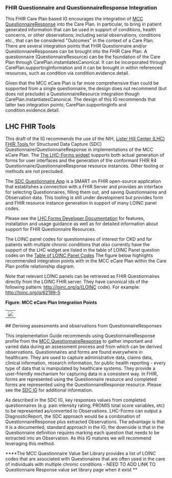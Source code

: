### FHIR Questionnaire and QuestionnaireResponse Integration

This FHIR Care Plan based IG encourages the integration of [MCC QuestionnaireResponse](StructureDefinition-MCCQuestionnaireResponse.html) into the Care Plan. In particular, to bring in patient generated information that can be used in support of conditions, health concerns, or other observations; including serial observations, conditions etc., that can be considered "Outcomes" in the context of a Care Plan. There are several integration points that FHIR Questionnaire and/or QuestionnaireResponses can be brought into the FHIR Care Plan. A questionnaire (QuestionnaireResource) can be the foundation of the Care Plan through CarePlan.instantiatesCanonical. It can be incorporated through CarePlan.supportingInformation and it can be brought in within referenced resources, such as condition via condition.evidence.detail.

Given that the MCC eCare Plan is far more comprehensive than could be supported from a single questionnaire, the design does not recommend (but does not preclude) a QuestionnaireResource integration though CarePlan.instantiatesCanonical.  The design of this IG recommends that latter two integration points; CarePlan.supportingInfo and condition.evidence.detail.

## LHC FHIR Tools

This draft of the IG recommends the use of the NIH, [Lister Hill Center (LHC) FHIR Tools ](https://lhcforms.nlm.nih.gov/ ) for Structured Data Capture (SDC) Questionnaire/QuestionnaireResponse in implementations of the MCC eCare Plan. The [The LHC-Forms widget](https://lhcforms.nlm.nih.gov/) supports both actual generation of forms for user interfaces and the generation of the conformant FHIR R4 Questionnaire/QuestionnaireResponse resource instances. Other tooling or methods are not precluded.

The [SDC Questionnaire App](https://lhcforms.nlm.nih.gov/sdc) is a SMART on FHIR open-source application that establishes a connection with a FHIR Server and provides an interface for selecting Questionnaires, filling them out, and saving Questionnaires and Observation data. This tooling is still under development but provides form and FHIR resource instance generation in support of many LOINC panel codes. 

Please see the [LHC Forms Developer Documentation](http://lhncbc.github.io/lforms/) for features, installation and usage guidance as well as for detailed information about support for FHIR Questionnaire Resources.

The LOINC panel codes for questionnaires of interest for CKD and for patients with multiple chronic conditions that *also* currently have the support of the LHC widget are listed in the table of LOINC Panel question codes on the [Table of LOINC Panel Codes](https://trifolia-fhir.lantanagroup.com/igs/lantana_hapi_r4/MCC-IG/table_of_loinc_panel_codes.html#table-of-loinc-panel-codes)
The figure below highlights recommended integration points with in the MCC eCare Plan within the Care Plan profile relationship diagram.

Note that relevant LOINC panels can be retrieved as FHIR Questionnaires directly from the LOINC FHIR server. They have canonical ids of the following pattern: http://loinc.org/q/{LOINC code}. For example:
http://loinc.org/q/62199-5

**Figure:  MCC eCare Plan Integration Points**

<table><tr><td><img src="QQR_Integration.png" /></td></tr></table>
## Deriving assessments and observations from QuestionnaireResponses
 
This implementation Guide recommends using QuestionnaireResponse profile from the [MCC QuestionnaireResponse](StructureDefinition-MCCQuestionnaireResponse.html) to gather important and varied data during an assessment process and from which can be derived observations. Questionnaires and forms are found everywhere in healthcare. They are used to capture administrative data, claims data, clinical information, research information, for public health reporting - every type of data that is manipulated by healthcare systems. They provide a user-friendly mechanism for capturing data in a consistent way. In FHIR, forms are represented using the Questionnaire resource and completed forms are represented using the QuestionnaireResponse resource. Please see the [SDC IG](http://hl7.org/fhir/uv/sdc/STU3/) for additional information.
 
As described in the SDC IG, key responses values from completed questionnaires (e.g. pain intensity rating, PROMIS total score variables, etc) to be represented as/converted to Observations. LHC-Forms can output a DiagnosticReport, the SDC approach would be a combination of QuestionnaireResponse plus extracted Observations.  The advantage is that it is a documented, standard approach in the IG; the downside is that in the Questionnaire definition requires marking each question that needs to be extracted into an Observation. As this IG matures we will recommend leveraging this method.

****The MCC Questionnaire Value Set Library provides a list of LOINC codes that are associated with Questionaires that are often used in the care of individuals with multiple chronic conditions - NEED TO ADD LINK TO Questionnaire Response value set library page when it exist **
